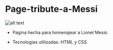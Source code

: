 # Page-tribute-a-Messi

![alt text](https://images.vexels.com/media/users/3/210395/isolated/preview/08179cb3a3331d928f3bf2f1cc3746b6-dibujado-a-mano-oficial-sol-argentino.png)

-   Pagina hecha para homenajear a Lionel Messi.

-   Tecnologias utilizadas: HTML y CSS
